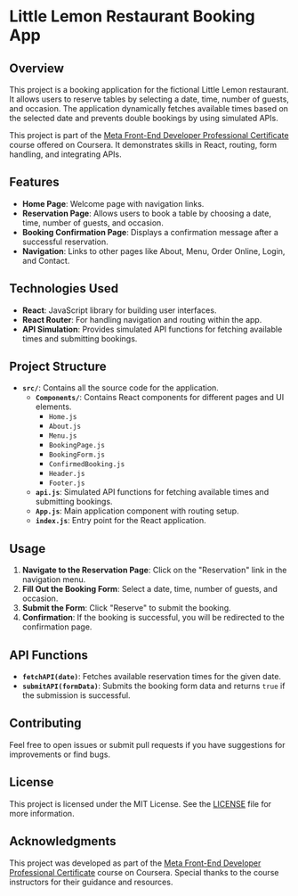 # Little Lemon Restaurant Booking App

## Overview

This project is a booking application for the fictional Little Lemon restaurant. It allows users to reserve tables by selecting a date, time, number of guests, and occasion. The application dynamically fetches available times based on the selected date and prevents double bookings by using simulated APIs.

This project is part of the [Meta Front-End Developer Professional Certificate](https://www.coursera.org/professional-certificates/meta-front-end-developer) course offered on Coursera. It demonstrates skills in React, routing, form handling, and integrating APIs.

## Features

- **Home Page**: Welcome page with navigation links.
- **Reservation Page**: Allows users to book a table by choosing a date, time, number of guests, and occasion.
- **Booking Confirmation Page**: Displays a confirmation message after a successful reservation.
- **Navigation**: Links to other pages like About, Menu, Order Online, Login, and Contact.

## Technologies Used

- **React**: JavaScript library for building user interfaces.
- **React Router**: For handling navigation and routing within the app.
- **API Simulation**: Provides simulated API functions for fetching available times and submitting bookings.

## Project Structure

- **`src/`**: Contains all the source code for the application.
  - **`Components/`**: Contains React components for different pages and UI elements.
    - `Home.js`
    - `About.js`
    - `Menu.js`
    - `BookingPage.js`
    - `BookingForm.js`
    - `ConfirmedBooking.js`
    - `Header.js`
    - `Footer.js`
  - **`api.js`**: Simulated API functions for fetching available times and submitting bookings.
  - **`App.js`**: Main application component with routing setup.
  - **`index.js`**: Entry point for the React application.

## Usage

1. **Navigate to the Reservation Page**: Click on the "Reservation" link in the navigation menu.
2. **Fill Out the Booking Form**: Select a date, time, number of guests, and occasion.
3. **Submit the Form**: Click "Reserve" to submit the booking.
4. **Confirmation**: If the booking is successful, you will be redirected to the confirmation page.

## API Functions

- **`fetchAPI(date)`**: Fetches available reservation times for the given date.
- **`submitAPI(formData)`**: Submits the booking form data and returns `true` if the submission is successful.

## Contributing

Feel free to open issues or submit pull requests if you have suggestions for improvements or find bugs.

## License

This project is licensed under the MIT License. See the [LICENSE](LICENSE) file for more information.

## Acknowledgments

This project was developed as part of the [Meta Front-End Developer Professional Certificate](https://www.coursera.org/professional-certificates/meta-front-end-developer) course on Coursera. Special thanks to the course instructors for their guidance and resources.
